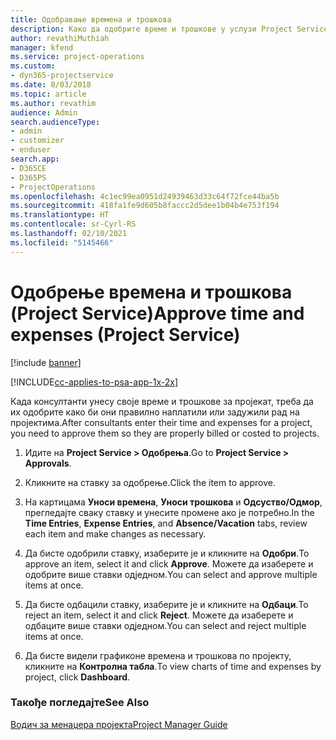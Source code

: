 ```yaml
---
title: Одобравање времена и трошкова
description: Како да одобрите време и трошкове у услузи Project Service
author: revathiMuthiah
manager: kfend
ms.service: project-operations
ms.custom:
- dyn365-projectservice
ms.date: 8/03/2018
ms.topic: article
ms.author: revathim
audience: Admin
search.audienceType:
- admin
- customizer
- enduser
search.app:
- D365CE
- D365PS
- ProjectOperations
ms.openlocfilehash: 4c1ec99ea0951d24939463d33c64f72fce44ba5b
ms.sourcegitcommit: 418fa1fe9d605b8faccc2d5dee1b04b4e753f194
ms.translationtype: HT
ms.contentlocale: sr-Cyrl-RS
ms.lasthandoff: 02/10/2021
ms.locfileid: "5145466"
---
```

# <a name="approve-time-and-expenses-project-service"></a><span data-ttu-id="4b4dc-103">Одобрење времена и трошкова (Project Service)</span><span class="sxs-lookup"><span data-stu-id="4b4dc-103">Approve time and expenses (Project Service)</span></span>

[!include [banner](../includes/psa-now-project-operations.md)]

[!INCLUDE[cc-applies-to-psa-app-1x-2x](../includes/cc-applies-to-psa-app-1x-2x.md)]

<span data-ttu-id="4b4dc-104">Када консултанти унесу своје време и трошкове за пројекат, треба да их одобрите како би они правилно наплатили или задужили рад на пројектима.</span><span class="sxs-lookup"><span data-stu-id="4b4dc-104">After consultants enter their time and expenses for a project, you need to approve them so they are properly billed or costed to projects.</span></span>  
  
1.  <span data-ttu-id="4b4dc-105">Идите на **Project Service > Одобрења**.</span><span class="sxs-lookup"><span data-stu-id="4b4dc-105">Go to **Project Service > Approvals**.</span></span>  
  
2.  <span data-ttu-id="4b4dc-106">Кликните на ставку за одобрење.</span><span class="sxs-lookup"><span data-stu-id="4b4dc-106">Click the item to approve.</span></span>  
  
3.  <span data-ttu-id="4b4dc-107">На картицама **Уноси времена**, **Уноси трошкова** и **Одсуство/Одмор**, прегледајте сваку ставку и унесите промене ако је потребно.</span><span class="sxs-lookup"><span data-stu-id="4b4dc-107">In the **Time Entries**, **Expense Entries**, and **Absence/Vacation** tabs, review each item and make changes as necessary.</span></span>  
  
4.  <span data-ttu-id="4b4dc-108">Да бисте одобрили ставку, изаберите је и кликните на **Одобри**.</span><span class="sxs-lookup"><span data-stu-id="4b4dc-108">To approve an item, select it and click **Approve**.</span></span> <span data-ttu-id="4b4dc-109">Можете да изаберете и одобрите више ставки одједном.</span><span class="sxs-lookup"><span data-stu-id="4b4dc-109">You can select and approve multiple items at once.</span></span>  
  
5.  <span data-ttu-id="4b4dc-110">Да бисте одбацили ставку, изаберите је и кликните на **Одбаци**.</span><span class="sxs-lookup"><span data-stu-id="4b4dc-110">To reject an item, select it and click **Reject**.</span></span> <span data-ttu-id="4b4dc-111">Можете да изаберете и одбаците више ставки одједном.</span><span class="sxs-lookup"><span data-stu-id="4b4dc-111">You can select and reject multiple items at once.</span></span>  
  
6.  <span data-ttu-id="4b4dc-112">Да бисте видели графиконе времена и трошкова по пројекту, кликните на **Контролна табла**.</span><span class="sxs-lookup"><span data-stu-id="4b4dc-112">To view charts of time and expenses by project, click **Dashboard**.</span></span>  
  
### <a name="see-also"></a><span data-ttu-id="4b4dc-113">Такође погледајте</span><span class="sxs-lookup"><span data-stu-id="4b4dc-113">See Also</span></span>  
 [<span data-ttu-id="4b4dc-114">Водич за менаџера пројекта</span><span class="sxs-lookup"><span data-stu-id="4b4dc-114">Project Manager Guide</span></span>](../psa/project-manager-guide.md)
